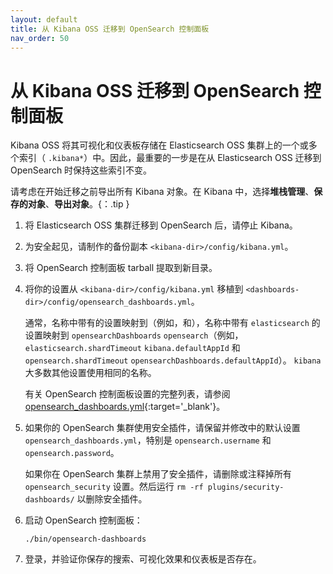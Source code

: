 ```yaml
---
layout: default
title: 从 Kibana OSS 迁移到 OpenSearch 控制面板
nav_order: 50
---
```


# 从 Kibana OSS 迁移到 OpenSearch 控制面板

Kibana OSS 将其可视化和仪表板存储在 Elasticsearch OSS 集群上的一个或多个索引（ `.kibana*`）中。因此，最重要的一步是在从 Elasticsearch OSS 迁移到 OpenSearch 时保持这些索引不变。

请考虑在开始迁移之前导出所有 Kibana 对象。在 Kibana 中，选择**堆栈管理**、**保存的对象**、**导出对象**。{：.tip }

1. 将 Elasticsearch OSS 集群迁移到 OpenSearch 后，请停止 Kibana。

1. 为安全起见，请制作的备份副本 `<kibana-dir>/config/kibana.yml`。

1. 将 OpenSearch 控制面板 tarball 提取到新目录。

1. 将你的设置从 `<kibana-dir>/config/kibana.yml` 移植到 `<dashboards-dir>/config/opensearch_dashboards.yml`。

   通常，名称中带有的设置映射到（例如，和），名称中带有 `elasticsearch` 的设置映射到 `opensearchDashboards` `opensearch`（例如， `elasticsearch.shardTimeout` `kibana.defaultAppId` 和 `opensearch.shardTimeout` `opensearchDashboards.defaultAppId`）。 `kibana` 大多数其他设置使用相同的名称。

   有关 OpenSearch 控制面板设置的完整列表，请参阅[opensearch_dashboards.yml](https://github.com/opensearch-project/OpenSearch-Dashboards/blob/main/config/opensearch_dashboards.yml){:target='\_blank'}。

1. 如果你的 OpenSearch 集群使用安全插件，请保留并修改中的默认设置 `opensearch_dashboards.yml`，特别是 `opensearch.username` 和 `opensearch.password`。

   如果你在 OpenSearch 集群上禁用了安全插件，请删除或注释掉所有 `opensearch_security` 设置。然后运行 `rm -rf plugins/security-dashboards/` 以删除安全插件。

1. 启动 OpenSearch 控制面板：

   ```
   ./bin/opensearch-dashboards
   ```

1. 登录，并验证你保存的搜索、可视化效果和仪表板是否存在。
